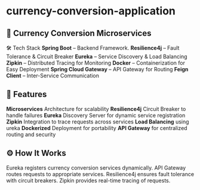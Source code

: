 # currency-conversion-application

## 🚀 Currency Conversion Microservices
🛠️ Tech Stack
**Spring Boot** – Backend Framework.
**Resilience4j** – Fault Tolerance & Circuit Breaker 
**Eureka** – Service Discovery & Load Balancing
**Zipkin** – Distributed Tracing for Monitoring
**Docker** – Containerization for Easy Deployment
**Spring Cloud Gateway** – API Gateway for Routing
**Feign Client** – Inter-Service Communication
## 🌟 Features
**Microservices** Architecture for scalability
**Resilience4j** Circuit Breaker to handle failures
**Eureka** Discovery Server for dynamic service registration
**Zipkin** Integration to trace requests across services
**Load Balancing** using ureka
**Dockerized** Deployment for portability
**API Gateway** for centralized routing and security
## ⚙️ How It Works
Eureka registers currency conversion services dynamically.
API Gateway routes requests to appropriate services.
Resilience4j ensures fault tolerance with circuit breakers.
Zipkin provides real-time tracing of requests.
